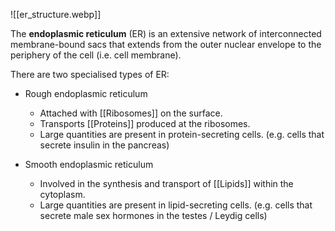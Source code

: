 ![[er_structure.webp]]

The **endoplasmic reticulum** (ER) is an extensive network of interconnected membrane-bound sacs that extends from the outer nuclear envelope to the periphery of the cell (i.e. cell membrane).

There are two specialised types of ER:
- Rough endoplasmic reticulum
	- Attached with [[Ribosomes]] on the surface.
	- Transports [[Proteins]] produced at the ribosomes.
	- Large quantities are present in protein-secreting cells.
	  (e.g. cells that secrete insulin in the pancreas)

- Smooth endoplasmic reticulum
	- Involved in the synthesis and transport of [[Lipids]] within the cytoplasm.
	- Large quantities are present in lipid-secreting cells.
	  (e.g. cells that secrete male sex hormones in the testes / Leydig cells)
